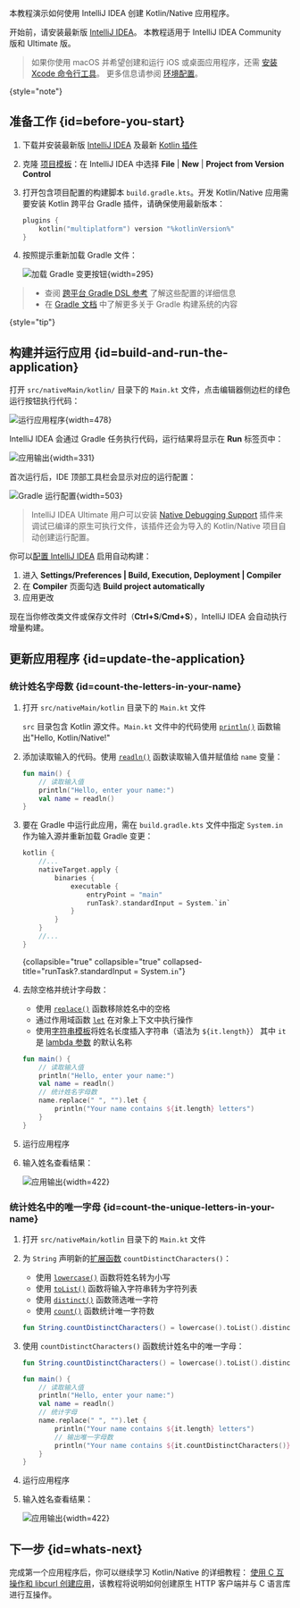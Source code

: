 [//]: # (title: 使用 IntelliJ IDEA 开始 Kotlin/Native 开发)

本教程演示如何使用 IntelliJ IDEA 创建 Kotlin/Native 应用程序。

开始前，请安装最新版 [IntelliJ IDEA](https://www.jetbrains.com/idea/download/index.html)。
本教程适用于 IntelliJ IDEA Community 版和 Ultimate 版。

> 如果你使用 macOS 并希望创建和运行 iOS 或桌面应用程序，还需
> [安装 Xcode 命令行工具](https://developer.apple.com/download/)。
> 更多信息请参阅 [环境配置](https://www.jetbrains.com/help/kotlin-multiplatform-dev/multiplatform-setup.html)。
> 
{style="note"}

## 准备工作 {id=before-you-start}

1. 下载并安装最新版 [IntelliJ IDEA](https://www.jetbrains.com/idea/) 及最新 [Kotlin 插件](releases.md)
2. 克隆 [项目模板](https://github.com/Kotlin/kmp-native-wizard)：在 IntelliJ IDEA
   中选择 **File** | **New** | **Project from Version Control**
3. 打开包含项目配置的构建脚本 `build.gradle.kts`。开发 Kotlin/Native 应用需要安装 Kotlin 跨平台 Gradle 插件，请确保使用最新版本：

   ```kotlin
   plugins {
       kotlin("multiplatform") version "%kotlinVersion%"
   }
   ```

4. 按照提示重新加载 Gradle 文件：

   ![加载 Gradle 变更按钮](load-gradle-changes.png){width=295}

> * 查阅 [跨平台 Gradle DSL 参考](multiplatform-dsl-reference.md) 了解这些配置的详细信息
> * 在 [Gradle 文档](gradle.md) 中了解更多关于 Gradle 构建系统的内容
>
{style="tip"}

## 构建并运行应用 {id=build-and-run-the-application}

打开 `src/nativeMain/kotlin/` 目录下的 `Main.kt` 文件，点击编辑器侧边栏的绿色运行按钮执行代码：

![运行应用程序](native-run-gutter.png){width=478}

IntelliJ IDEA 会通过 Gradle 任务执行代码，运行结果将显示在 **Run** 标签页中：

![应用输出](native-output-gutter-1.png){width=331}

首次运行后，IDE 顶部工具栏会显示对应的运行配置：

![Gradle 运行配置](native-run-config.png){width=503}

> IntelliJ IDEA Ultimate 用户可以安装 [Native Debugging Support](https://plugins.jetbrains.com/plugin/12775-native-debugging-support)
> 插件来调试已编译的原生可执行文件，该插件还会为导入的 Kotlin/Native 项目自动创建运行配置。

你可以[配置 IntelliJ IDEA](https://www.jetbrains.com/help/idea/compiling-applications.html#auto-build) 启用自动构建：

1. 进入 **Settings/Preferences | Build, Execution, Deployment | Compiler**
2. 在 **Compiler** 页面勾选 **Build project automatically**
3. 应用更改

现在当你修改类文件或保存文件时（**Ctrl+S**/**Cmd+S**），IntelliJ IDEA 会自动执行增量构建。

## 更新应用程序 {id=update-the-application}

### 统计姓名字母数 {id=count-the-letters-in-your-name}

1. 打开 `src/nativeMain/kotlin` 目录下的 `Main.kt` 文件

   `src` 目录包含 Kotlin 源文件。`Main.kt` 文件中的代码使用
   [`println()`](https://kotlinlang.org/api/latest/jvm/stdlib/kotlin.io/println.html) 函数输出"Hello, Kotlin/Native!"

2. 添加读取输入的代码。使用 [`readln()`](https://kotlinlang.org/api/latest/jvm/stdlib/kotlin.io/readln.html) 函数读取输入值并赋值给 `name` 变量：

   ```kotlin
   fun main() {
       // 读取输入值
       println("Hello, enter your name:")
       val name = readln()
   }
   ```

3. 要在 Gradle 中运行此应用，需在 `build.gradle.kts` 文件中指定 `System.in` 作为输入源并重新加载 Gradle 变更：

   ```kotlin
   kotlin {
       //...
       nativeTarget.apply {
           binaries {
               executable {
                   entryPoint = "main"
                   runTask?.standardInput = System.`in`
               }
           }
       }
       //...
   }
   ```
   {collapsible="true" collapsible="true" collapsed-title="runTask?.standardInput = System.`in`"}

4. 去除空格并统计字母数：
   * 使用 [`replace()`](https://kotlinlang.org/api/latest/jvm/stdlib/kotlin.text/replace.html) 函数移除姓名中的空格
   * 通过作用域函数 [`let`](scope-functions.md#let) 在对象上下文中执行操作
   * 使用[字符串模板](strings.md#string-templates)将姓名长度插入字符串（语法为 `${it.length}`）
     其中 `it` 是 [lambda 参数](coding-conventions.md#lambda-parameters) 的默认名称

   ```kotlin
   fun main() {
       // 读取输入值
       println("Hello, enter your name:")
       val name = readln()
       // 统计姓名字母数
       name.replace(" ", "").let {
           println("Your name contains ${it.length} letters")
       }
   }
   ```

5. 运行应用程序
6. 输入姓名查看结果：

   ![应用输出](native-output-gutter-2.png){width=422}

### 统计姓名中的唯一字母 {id=count-the-unique-letters-in-your-name}

1. 打开 `src/nativeMain/kotlin` 目录下的 `Main.kt` 文件
2. 为 `String` 声明新的[扩展函数](extensions.md#extension-functions) `countDistinctCharacters()`：

   * 使用 [`lowercase()`](https://kotlinlang.org/api/latest/jvm/stdlib/kotlin.text/lowercase.html) 函数将姓名转为小写
   * 使用 [`toList()`](https://kotlinlang.org/api/latest/jvm/stdlib/kotlin.text/to-list.html) 函数将输入字符串转为字符列表
   * 使用 [`distinct()`](https://kotlinlang.org/api/latest/jvm/stdlib/kotlin.collections/distinct.html) 函数筛选唯一字符
   * 使用 [`count()`](https://kotlinlang.org/api/latest/jvm/stdlib/kotlin.collections/count.html) 函数统计唯一字符数

   ```kotlin
   fun String.countDistinctCharacters() = lowercase().toList().distinct().count()
   ```

3. 使用 `countDistinctCharacters()` 函数统计姓名中的唯一字母：

   ```kotlin
   fun String.countDistinctCharacters() = lowercase().toList().distinct().count()

   fun main() {
       // 读取输入值
       println("Hello, enter your name:")
       val name = readln()
       // 统计字母
       name.replace(" ", "").let {
           println("Your name contains ${it.length} letters")
           // 输出唯一字母数
           println("Your name contains ${it.countDistinctCharacters()} unique letters")
       }
   }
   ```

4. 运行应用程序
5. 输入姓名查看结果：

   ![应用输出](native-output-gutter-3.png){width=422}

## 下一步 {id=whats-next}

完成第一个应用程序后，你可以继续学习 Kotlin/Native 的详细教程：
[使用 C 互操作和 libcurl 创建应用](native-app-with-c-and-libcurl.md)，该教程将说明如何创建原生 HTTP
客户端并与 C 语言库进行互操作。
